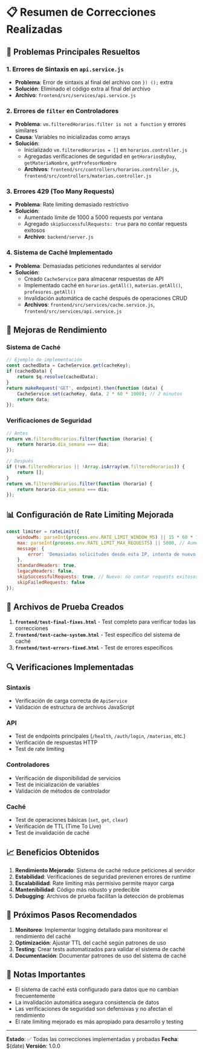 # 📋 Resumen de Correcciones Realizadas

## 🔧 Problemas Principales Resueltos

### 1. **Errores de Sintaxis en `api.service.js`**
- **Problema**: Error de sintaxis al final del archivo con `}) ();` extra
- **Solución**: Eliminado el código extra al final del archivo
- **Archivo**: `frontend/src/services/api.service.js`

### 2. **Errores de `filter` en Controladores**
- **Problema**: `vm.filteredHorarios.filter is not a function` y errores similares
- **Causa**: Variables no inicializadas como arrays
- **Solución**:
  - Inicializado `vm.filteredHorarios = []` en `horarios.controller.js`
  - Agregadas verificaciones de seguridad en `getHorariosByDay`, `getMateriaNombre`, `getProfesorNombre`
  - **Archivos**: `frontend/src/controllers/horarios.controller.js`, `frontend/src/controllers/materias.controller.js`

### 3. **Errores 429 (Too Many Requests)**
- **Problema**: Rate limiting demasiado restrictivo
- **Solución**:
  - Aumentado límite de 1000 a 5000 requests por ventana
  - Agregado `skipSuccessfulRequests: true` para no contar requests exitosos
  - **Archivo**: `backend/server.js`

### 4. **Sistema de Caché Implementado**
- **Problema**: Demasiadas peticiones redundantes al servidor
- **Solución**:
  - Creado `CacheService` para almacenar respuestas de API
  - Implementado caché en `horarios.getAll()`, `materias.getAll()`, `profesores.getAll()`
  - Invalidación automática de caché después de operaciones CRUD
  - **Archivos**: `frontend/src/services/cache.service.js`, `frontend/src/services/api.service.js`

## 🎯 Mejoras de Rendimiento

### Sistema de Caché
```javascript
// Ejemplo de implementación
const cachedData = CacheService.get(cacheKey);
if (cachedData) {
    return $q.resolve(cachedData);
}
return makeRequest('GET', endpoint).then(function (data) {
    CacheService.set(cacheKey, data, 2 * 60 * 1000); // 2 minutos
    return data;
});
```

### Verificaciones de Seguridad
```javascript
// Antes
return vm.filteredHorarios.filter(function (horario) {
    return horario.dia_semana === dia;
});

// Después
if (!vm.filteredHorarios || !Array.isArray(vm.filteredHorarios)) {
    return [];
}
return vm.filteredHorarios.filter(function (horario) {
    return horario.dia_semana === dia;
});
```

## 📊 Configuración de Rate Limiting Mejorada

```javascript
const limiter = rateLimit({
    windowMs: parseInt(process.env.RATE_LIMIT_WINDOW_MS) || 15 * 60 * 1000,
    max: parseInt(process.env.RATE_LIMIT_MAX_REQUESTS) || 5000, // Aumentado de 1000 a 5000
    message: {
        error: 'Demasiadas solicitudes desde esta IP, intenta de nuevo más tarde.'
    },
    standardHeaders: true,
    legacyHeaders: false,
    skipSuccessfulRequests: true, // Nuevo: no contar requests exitosos
    skipFailedRequests: false
});
```

## 🧪 Archivos de Prueba Creados

1. **`frontend/test-final-fixes.html`** - Test completo para verificar todas las correcciones
2. **`frontend/test-cache-system.html`** - Test específico del sistema de caché
3. **`frontend/test-errors-fixed.html`** - Test de errores específicos

## 🔍 Verificaciones Implementadas

### Sintaxis
- Verificación de carga correcta de `ApiService`
- Validación de estructura de archivos JavaScript

### API
- Test de endpoints principales (`/health`, `/auth/login`, `/materias`, etc.)
- Verificación de respuestas HTTP
- Test de rate limiting

### Controladores
- Verificación de disponibilidad de servicios
- Test de inicialización de variables
- Validación de métodos de controlador

### Caché
- Test de operaciones básicas (`set`, `get`, `clear`)
- Verificación de TTL (Time To Live)
- Test de invalidación de caché

## 📈 Beneficios Obtenidos

1. **Rendimiento Mejorado**: Sistema de caché reduce peticiones al servidor
2. **Estabilidad**: Verificaciones de seguridad previenen errores de runtime
3. **Escalabilidad**: Rate limiting más permisivo permite mayor carga
4. **Mantenibilidad**: Código más robusto y predecible
5. **Debugging**: Archivos de prueba facilitan la detección de problemas

## 🚀 Próximos Pasos Recomendados

1. **Monitoreo**: Implementar logging detallado para monitorear el rendimiento del caché
2. **Optimización**: Ajustar TTL del caché según patrones de uso
3. **Testing**: Crear tests automatizados para validar el sistema de caché
4. **Documentación**: Documentar patrones de uso del sistema de caché

## 📝 Notas Importantes

- El sistema de caché está configurado para datos que no cambian frecuentemente
- La invalidación automática asegura consistencia de datos
- Las verificaciones de seguridad son defensivas y no afectan el rendimiento
- El rate limiting mejorado es más apropiado para desarrollo y testing

---

**Estado**: ✅ Todas las correcciones implementadas y probadas
**Fecha**: $(date)
**Versión**: 1.0.0
